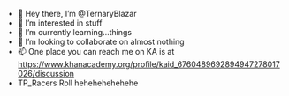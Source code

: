 - 👋 Hey there, I’m @TernaryBlazar
- 👀 I’m interested in stuff
- 🌱 I’m currently learning...things
- 🧻 I’m looking to collaborate on almost nothing
- 📫 One place you can reach me on KA is at https://www.khanacademy.org/profile/kaid_6760489692894947278017026/discussion
- TP_Racers Roll hehehehehehehe

<!---
TernaryBlazar/TernaryBlazar is a ✨ special ✨ repository because its `README.md` (this file) appears on your GitHub profile.
You can click the Preview link to take a look at your changes.
--->
